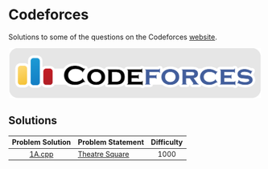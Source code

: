 # Codeforces

Solutions to some of the questions on the Codeforces [website](http://codeforces.com/ "Codeforces").

<p align="center"><img src="../assets/codeforces.png" width=500px></p>

## Solutions

| Problem Solution	| Problem Statement 		| Difficulty	|
|:-----------------:|---------------------------|:-------------:|
| [1A.cpp]			| [Theatre Square]			| 1000			|

[//]: # (Solutions)

[1A.cpp]: Solutions/1A.cpp
[Theatre Square]: https://codeforces.com/problemset/problem/1/A

[//]: # (EOF)